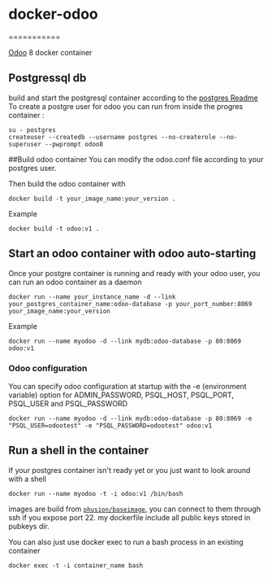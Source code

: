 # docker-odoo
===========

[Odoo](https://www.odoo.com/) 8 docker container

## Postgressql db
build and start the postgresql container according to the [postgres Readme](https://github.com/Guilhem30/docker-postgresql)
To create a postgre user for odoo you can run from inside the progres container :

    su - postgres
    createuser --createdb --username postgres --no-createrole --no-superuser --pwprompt odoo8
 
##Build odoo container
You can modify the odoo.conf file according to your postgres user.

Then build the odoo container with

    docker build -t your_image_name:your_version .

Example

    docker build -t odoo:v1 .

## Start an odoo container with odoo auto-starting
Once your postgre container is running and ready with your odoo user, you can run an odoo container as a daemon 

    docker run --name your_instance_name -d --link your_postgres_container_name:odoo-database -p your_port_number:8069 your_image_name:your_version

Example 

    docker run --name myodoo -d --link mydb:odoo-database -p 80:8069 odoo:v1

### Odoo configuration

You can specify odoo configuration at startup with the -e (environment variable) option for ADMIN_PASSWORD, PSQL_HOST, PSQL_PORT, PSQL_USER and PSQL_PASSWORD 

    docker run --name myodoo -d --link mydb:odoo-database -p 80:8069 -e "PSQL_USER=odootest" -e "PSQL_PASSWORD=odootest" odoo:v1
    
## Run a shell in the container
If your postgres container isn't ready yet or you just want to look around with a shell

    docker run --name myodoo -t -i odoo:v1 /bin/bash

images are build from [`phusion/baseimage`](https://github.com/phusion/baseimage-docker), you can connect to them through ssh if you expose port 22.
my dockerfile include all public keys stored in pubkeys dir.

You can also just use docker exec to run a bash process in an existing container

    docker exec -t -i container_name bash


